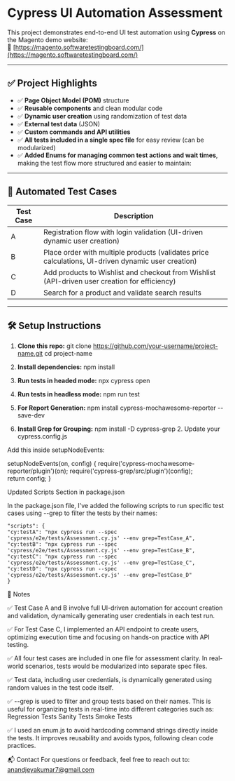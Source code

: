 # Cypress UI Automation Assessment

This project demonstrates end-to-end UI test automation using **Cypress** on the Magento demo website:  
🔗 [https://magento.softwaretestingboard.com/](https://magento.softwaretestingboard.com/)

---

## ✅ Project Highlights

- ✅ **Page Object Model (POM)** structure
- ✅ **Reusable components** and clean modular code
- ✅ **Dynamic user creation** using randomization of test data
- ✅ **External test data** (JSON)
- ✅ **Custom commands and API utilities**
- ✅ **All tests included in a single spec file** for easy review (can be modularized)
- ✅ **Added Enums for managing common test actions and wait times**, making the test flow more structured and easier to maintain:

---

## 🧪 Automated Test Cases

| Test Case | Description |
|----------|-------------|
| A | Registration flow with login validation (UI-driven dynamic user creation) |
| B | Place order with multiple products (validates price calculations, UI-driven dynamic user creation) |
| C | Add products to Wishlist and checkout from Wishlist (API-driven user creation for efficiency) |
| D | Search for a product and validate search results |

---

## 🛠️ Setup Instructions

1. **Clone this repo:**
   git clone https://github.com/your-username/project-name.git
   cd project-name

2. **Install dependencies:**
   npm install

3. **Run tests in headed mode:**
   npx cypress open

3. **Run tests in headless mode:**
   npm run test

4. **For Report Generation:**
   npm install cypress-mochawesome-reporter --save-dev

5. **Install Grep for Grouping:**
   npm install -D cypress-grep
   2. Update your cypress.config.js

Add this inside setupNodeEvents:

setupNodeEvents(on, config) {
  require('cypress-mochawesome-reporter/plugin')(on);
  require('cypress-grep/src/plugin')(config);   
  return config;
}


Updated Scripts Section in package.json

In the package.json file, I've added the following scripts to run specific test cases using --grep to filter the tests by their names:

    "scripts": {
    "cy:testA": "npx cypress run --spec 'cypress/e2e/tests/Assessment.cy.js' --env grep=TestCase_A",
    "cy:testB": "npx cypress run --spec 'cypress/e2e/tests/Assessment.cy.js' --env grep=TestCase_B",
    "cy:testC": "npx cypress run --spec 'cypress/e2e/tests/Assessment.cy.js' --env grep=TestCase_C",
    "cy:testD": "npx cypress run --spec 'cypress/e2e/tests/Assessment.cy.js' --env grep=TestCase_D"
    }

📌 Notes

✅ Test Case A and B involve full UI-driven automation for account creation and validation, dynamically generating user credentials in each test run.

✅ For Test Case C, I implemented an API endpoint to create users, optimizing execution time and focusing on hands-on practice with API testing.

✅ All four test cases are included in one file for assessment clarity. In real-world scenarios, tests would be modularized into separate spec files.

✅ Test data, including user credentials, is dynamically generated using random values in the test code itself.

✅ --grep is used to filter and group tests based on their names. This is useful for organizing tests in real-time into different categories such as:
        Regression Tests
        Sanity Tests
        Smoke Tests

✅ I used an enum.js to avoid hardcoding command strings directly inside the tests. It improves reusability and avoids typos, following clean code practices.


📬 Contact
For questions or feedback, feel free to reach out to:
anandjeyakumar7@gmail.com
